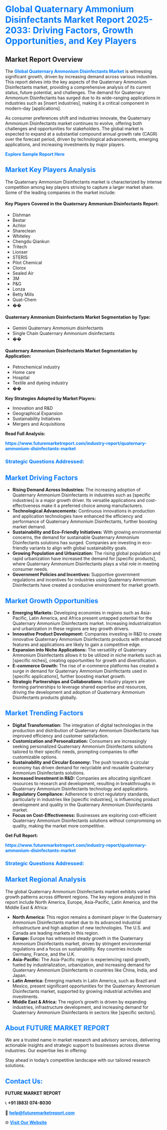 <h1 style="color: #007BFF;">Global Quaternary Ammonium Disinfectants Market Report 2025-2033: Driving Factors, Growth Opportunities, and Key Players</h1>

<section id="overview">
<h2>Market Report Overview</h2>
<p>The <a href="https://www.futuremarketreport.com/industry-report/quaternary-ammonium-disinfectants-market" style="color: #007BFF; text-decoration: none;"><strong>Global Quaternary Ammonium Disinfectants Market</strong></a> is witnessing significant growth, driven by increasing demand across various industries. This report delves into the key aspects of the Quaternary Ammonium Disinfectants market, providing a comprehensive analysis of its current status, future potential, and challenges. The demand for Quaternary Ammonium Disinfectants has surged due to its wide-ranging applications in industries such as [insert industries], making it a critical component in modern-day [applications].</p>
<p>As consumer preferences shift and industries innovate, the Quaternary Ammonium Disinfectants market continues to evolve, offering both challenges and opportunities for stakeholders. The global market is expected to expand at a substantial compound annual growth rate (CAGR) over the forecast period, driven by technological advancements, emerging applications, and increasing investments by major players.</p>
</section>

<section id="overview">
<p><a href="https://www.futuremarketreport.com/request-sample/reportId=118624" style="color: #007BFF; text-decoration: none;"><strong>Explore Sample Report Here</strong></a></p>
</section>

<section id="key-players">
<h2 style="color: #007BFF;">Market Key Players Analysis</h2>
<p>The Quaternary Ammonium Disinfectants market is characterized by intense competition among key players striving to capture a larger market share. Some of the leading companies in the market include:</p>
<h4>Key Players Covered in the Quaternary Ammonium Disinfectants Report:</h4>
<ul><li>Dishman</li><li>Bestar</li><li>Achlor</li><li>Shareclean</li><li>Whiteley</li><li>Chengdu Qiankun</li><li>Tritech</li><li>Lionser</li><li>STERIS</li><li>Pilot Chemical</li><li>Clorox</li><li>Sealed Air</li><li>3M</li><li>P&amp;G</li><li>Lonza</li><li>Betty Mills</li><li>Quat-Chem</li><li>��</li></ul>
<h4>Quaternary Ammonium Disinfectants Market Segmentation by Type:</h4>
<ul><li>Gemini Quaternary Ammonium disinfectants</li><li>Single Chain Quaternary Ammonium disinfectants</li><li>��</li></ul>

<h4>Quaternary Ammonium Disinfectants Market Segmentation by Application:</h4>
<ul><li>Petrochemical industry</li><li>Home care</li><li>Hospital</li><li>Textile and dyeing industry</li><li>��</li></ul>
<p><strong>Key Strategies Adopted by Market Players:</strong></p>
<ul>
<li>Innovation and R&D</li>
<li>Geographical Expansion</li>
<li>Sustainability Initiatives</li>
<li>Mergers and Acquisitions</li>
</ul>
</section>

<section>
<p><strong>Read Full Analysis: </strong></p><a href="https://www.futuremarketreport.com/industry-report/quaternary-ammonium-disinfectants-market" style="color: #007BFF; text-decoration: none;"><strong>https://www.futuremarketreport.com/industry-report/quaternary-ammonium-disinfectants-market</strong></a>
<h3 style="color: #007BFF;">Strategic Questions Addressed:</h3>
</section>

<section id="driving-factors">
<h2 style="color: #007BFF;">Market Driving Factors</h2>
<ul>
<li><strong>Rising Demand Across Industries:</strong> The increasing adoption of Quaternary Ammonium Disinfectants in industries such as [specific industries] is a major growth driver. Its versatile applications and cost-effectiveness make it a preferred choice among manufacturers.</li>
<li><strong>Technological Advancements:</strong> Continuous innovations in production and application technologies have enhanced the efficiency and performance of Quaternary Ammonium Disinfectants, further boosting market demand.</li>
<li><strong>Sustainability and Eco-Friendly Initiatives:</strong> With growing environmental concerns, the demand for sustainable Quaternary Ammonium Disinfectants solutions has surged. Companies are investing in eco-friendly variants to align with global sustainability goals.</li>
<li><strong>Growing Population and Urbanization:</strong> The rising global population and rapid urbanization have increased the demand for [specific products], where Quaternary Ammonium Disinfectants plays a vital role in meeting consumer needs.</li>
<li><strong>Government Policies and Incentives:</strong> Supportive government regulations and incentives for industries using Quaternary Ammonium Disinfectants have created a conducive environment for market growth.</li>
</ul>
</section>

<section id="growth-opportunities">
<h2 style="color: #007BFF;">Market Growth Opportunities</h2>
<ul>
<li><strong>Emerging Markets:</strong> Developing economies in regions such as Asia-Pacific, Latin America, and Africa present untapped potential for the Quaternary Ammonium Disinfectants market. Increasing industrialization and urbanization in these regions are key growth drivers.</li>
<li><strong>Innovative Product Development:</strong> Companies investing in R&D to create innovative Quaternary Ammonium Disinfectants products with enhanced features and applications are likely to gain a competitive edge.</li>
<li><strong>Expansion into Niche Applications:</strong> The versatility of Quaternary Ammonium Disinfectants allows it to be utilized in niche markets such as [specific niches], creating opportunities for growth and diversification.</li>
<li><strong>E-commerce Growth:</strong> The rise of e-commerce platforms has created a surge in demand for Quaternary Ammonium Disinfectants used in [specific applications], further boosting market growth.</li>
<li><strong>Strategic Partnerships and Collaborations:</strong> Industry players are forming partnerships to leverage shared expertise and resources, driving the development and adoption of Quaternary Ammonium Disinfectants products globally.</li>
</ul>
</section>

<section id="trending-factors">
<h2 style="color: #007BFF;">Market Trending Factors</h2>
<ul>
<li><strong>Digital Transformation:</strong> The integration of digital technologies in the production and distribution of Quaternary Ammonium Disinfectants has improved efficiency and customer satisfaction.</li>
<li><strong>Customization and Personalization:</strong> Consumers are increasingly seeking personalized Quaternary Ammonium Disinfectants solutions tailored to their specific needs, prompting companies to offer customizable options.</li>
<li><strong>Sustainability and Circular Economy:</strong> The push towards a circular economy has driven demand for recyclable and reusable Quaternary Ammonium Disinfectants solutions.</li>
<li><strong>Increased Investment in R&D:</strong> Companies are allocating significant resources to research and development, resulting in breakthroughs in Quaternary Ammonium Disinfectants technology and applications.</li>
<li><strong>Regulatory Compliance:</strong> Adherence to strict regulatory standards, particularly in industries like [specific industries], is influencing product development and quality in the Quaternary Ammonium Disinfectants market.</li>
<li><strong>Focus on Cost-Effectiveness:</strong> Businesses are exploring cost-efficient Quaternary Ammonium Disinfectants solutions without compromising on quality, making the market more competitive.</li>
</ul>
</section>

<section>
<p><strong>Get Full Report: </strong></p><a href="https://www.futuremarketreport.com/industry-report/quaternary-ammonium-disinfectants-market" style="color: #007BFF; text-decoration: none;"><strong>https://www.futuremarketreport.com/industry-report/quaternary-ammonium-disinfectants-market</strong></a>
<h3 style="color: #007BFF;">Strategic Questions Addressed:</h3>
</section>


<section id="regional-analysis">
<h2 style="color: #007BFF;">Market Regional Analysis</h2>
<p>The global Quaternary Ammonium Disinfectants market exhibits varied growth patterns across different regions. The key regions analyzed in this report include North America, Europe, Asia-Pacific, Latin America, and the Middle East & Africa:</p>
<ul>
<li><strong>North America:</strong> This region remains a dominant player in the Quaternary Ammonium Disinfectants market due to its advanced industrial infrastructure and high adoption of new technologies. The U.S. and Canada are leading markets in this region.</li>
<li><strong>Europe:</strong> Europe has witnessed steady growth in the Quaternary Ammonium Disinfectants market, driven by stringent environmental regulations and a focus on sustainability. Key countries include Germany, France, and the U.K.</li>
<li><strong>Asia-Pacific:</strong> The Asia-Pacific region is experiencing rapid growth, fueled by industrialization, urbanization, and increasing demand for Quaternary Ammonium Disinfectants in countries like China, India, and Japan.</li>
<li><strong>Latin America:</strong> Emerging markets in Latin America, such as Brazil and Mexico, present significant opportunities for the Quaternary Ammonium Disinfectants market, supported by growing industrial activities and investments.</li>
<li><strong>Middle East & Africa:</strong> The region’s growth is driven by expanding industries, infrastructure development, and increasing demand for Quaternary Ammonium Disinfectants in sectors like [specific sectors].</li>
</ul>
</section>

<footer>
<h2 style="color: #007BFF;">About FUTURE MARKET REPORT</h2>
<p>We are a trusted name in market research and advisory services, delivering actionable insights and strategic support to businesses across diverse industries. Our expertise lies in offering:</p>

<p>Stay ahead in today’s competitive landscape with our tailored research solutions.</p>

<h2 style="color: #007BFF;">Contact Us:</h2>
<p><strong>FUTURE MARKET REPORT</strong></p>
<p>📞 <strong>+91 (883) 074-8030</strong></p>
<p>📧 <strong><a href="mailto:help@futuremarketreport.com" style="color: #007BFF;">help@futuremarketreport.com</a></strong></p>
<p>🌐 <strong><a href="https://www.futuremarketreport.com/" style="color: #007BFF;">Visit Our Website</a></strong></p>
</footer>